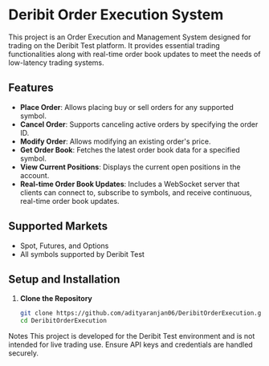 # Deribit Order Execution System

This project is an Order Execution and Management System designed for trading on the Deribit Test platform. It provides essential trading functionalities along with real-time order book updates to meet the needs of low-latency trading systems.

## Features

- **Place Order**: Allows placing buy or sell orders for any supported symbol.
- **Cancel Order**: Supports canceling active orders by specifying the order ID.
- **Modify Order**: Allows modifying an existing order's price.
- **Get Order Book**: Fetches the latest order book data for a specified symbol.
- **View Current Positions**: Displays the current open positions in the account.
- **Real-time Order Book Updates**: Includes a WebSocket server that clients can connect to, subscribe to symbols, and receive continuous, real-time order book updates.

## Supported Markets

- Spot, Futures, and Options
- All symbols supported by Deribit Test

## Setup and Installation

1. **Clone the Repository**
   ```bash
   git clone https://github.com/adityaranjan06/DeribitOrderExecution.git
   cd DeribitOrderExecution
Notes
This project is developed for the Deribit Test environment and is not intended for live trading use.
Ensure API keys and credentials are handled securely.
